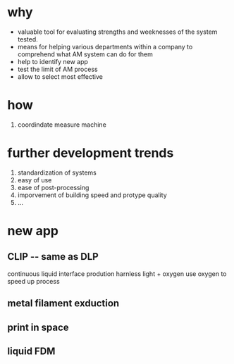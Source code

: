 # why
- valuable tool for evaluating strengths and weeknesses of the system tested.
- means for helping various departments within a company to comprehend what AM system can do for them
- help to identify new app
- test the limit of AM process
- allow to select most effective

# how
1. coordindate measure machine

# further development trends
1. standardization of systems
2. easy of use
3. ease of post-processing
4. imporvement of building speed and protype quality
5. ...

# new app
## CLIP -- same as DLP
continuous liquid interface prodution
harnless light + oxygen
use oxygen to speed up process
## metal filament exduction

## print in space

## liquid FDM
